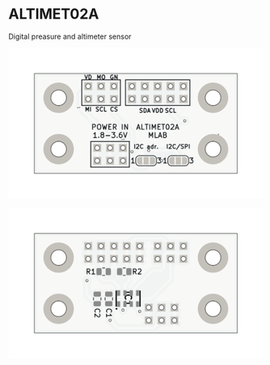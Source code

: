 # ALTIMET02A
Digital preasure and altimeter sensor 

![ALTIMET02A top PCB](doc/gen/img/ALTIMET02A-top.png)

![ALTIMET02A bottom PCB](doc/gen/img/ALTIMET02A-bottom.png)
